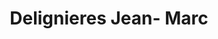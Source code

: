 ---
title: "Delignieres Jean- Marc"
url: /sailly-sur-la-lys/delignieres-jean-marc/
shop: Antiquitäten
---